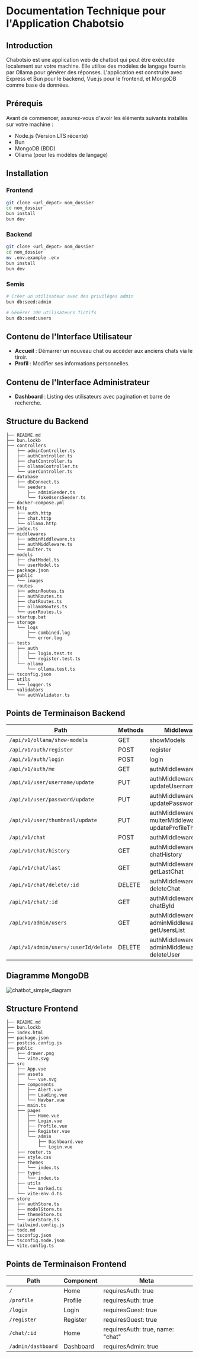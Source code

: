 # Documentation Technique pour l'Application Chabotsio

## Introduction

Chabotsio est une application web de chatbot qui peut être exécutée localement sur votre machine. Elle utilise des modèles de langage fournis par Ollama pour générer des réponses. L'application est construite avec Express et Bun pour le backend, Vue.js pour le frontend, et MongoDB comme base de données.

## Prérequis

Avant de commencer, assurez-vous d'avoir les éléments suivants installés sur votre machine :

- Node.js (Version LTS récente)
- Bun
- MongoDB (BDD)
- Ollama (pour les modèles de langage)

## Installation

### Frontend

```bash
git clone <url_depot> nom_dossier
cd nom_dossier
bun install
bun dev
```

### Backend

```bash
git clone <url_depot> nom_dossier
cd nom_dossier
mv .env.example .env
bun install
bun dev
```

### Semis

```bash
# Créer un utilisateur avec des privilèges admin
bun db:seed:admin

# Générer 100 utilisateurs fictifs
bun db:seed:users
```

## Contenu de l'Interface Utilisateur

- **Accueil** : Démarrer un nouveau chat ou accéder aux anciens chats via le tiroir.
- **Profil** : Modifier ses informations personnelles.

## Contenu de l'Interface Administrateur

- **Dashboard** : Listing des utilisateurs avec pagination et barre de recherche.

## Structure du Backend

```plaintext
├── README.md
├── bun.lockb
├── controllers
│   ├── adminController.ts
│   ├── authController.ts
│   ├── chatController.ts
│   ├── ollamaController.ts
│   └── userController.ts
├── database
│   ├── dbConnect.ts
│   └── seeders
│       ├── adminSeeder.ts
│       └── fakeUsersSeeder.ts
├── docker-compose.yml
├── http
│   ├── auth.http
│   ├── chat.http
│   └── ollama.http
├── index.ts
├── middlewares
│   ├── adminMiddleware.ts
│   ├── authMiddleware.ts
│   └── multer.ts
├── models
│   ├── chatModel.ts
│   └── userModel.ts
├── package.json
├── public
│   └── images
├── routes
│   ├── adminRoutes.ts
│   ├── authRoutes.ts
│   ├── chatRoutes.ts
│   ├── ollamaRoutes.ts
│   └── userRoutes.ts
├── startup.bat
├── storage
│   └── logs
│       ├── combined.log
│       └── error.log
├── tests
│   ├── auth
│   │   ├── login.test.ts
│   │   └── register.test.ts
│   └── ollama
│       └── ollama.test.ts
├── tsconfig.json
├── utils
│   └── logger.ts
└── validators
    └── authValidator.ts
```

## Points de Terminaison Backend

| **Path**                     | **Methods** | **Middlewares**                         |
|------------------------------|-------------|------------------------------------------|
| `/api/v1/ollama/show-models` | GET         | showModels                               |
| `/api/v1/auth/register`      | POST        | register                                 |
| `/api/v1/auth/login`         | POST        | login                                    |
| `/api/v1/auth/me`            | GET         | authMiddleware, me                       |
| `/api/v1/user/username/update` | PUT         | authMiddleware, updateUsername           |
| `/api/v1/user/password/update` | PUT         | authMiddleware, updatePassword           |
| `/api/v1/user/thumbnail/update` | PUT       | authMiddleware, multerMiddleware, updateProfileThumbnail |
| `/api/v1/chat`               | POST        | authMiddleware, chat                     |
| `/api/v1/chat/history`       | GET         | authMiddleware, chatHistory              |
| `/api/v1/chat/last`          | GET         | authMiddleware, getLastChat              |
| `/api/v1/chat/delete/:id`    | DELETE      | authMiddleware, deleteChat               |
| `/api/v1/chat/:id`           | GET         | authMiddleware, chatById                 |
| `/api/v1/admin/users`        | GET         | authMiddleware, adminMiddleware, getUsersList |
| `/api/v1/admin/users/:userId/delete` | DELETE  | authMiddleware, adminMiddleware, deleteUser |

## Diagramme MongoDB

![chatbot_simple_diagram](https://github.com/user-attachments/assets/39894776-b56c-408d-b67f-13f4cc04a9bb)


## Structure Frontend

```plaintext
├── README.md
├── bun.lockb
├── index.html
├── package.json
├── postcss.config.js
├── public
│   ├── drawer.png
│   └── vite.svg
├── src
│   ├── App.vue
│   ├── assets
│   │   └── vue.svg
│   ├── components
│   │   ├── Alert.vue
│   │   ├── Loading.vue
│   │   └── Navbar.vue
│   ├── main.ts
│   ├── pages
│   │   ├── Home.vue
│   │   ├── Login.vue
│   │   ├── Profile.vue
│   │   ├── Register.vue
│   │   └── admin
│   │       ├── Dashboard.vue
│   │       └── Login.vue
│   ├── router.ts
│   ├── style.css
│   ├── themes
│   │   └── index.ts
│   ├── types
│   │   └── index.ts
│   ├── utils
│   │   └── marked.ts
│   └── vite-env.d.ts
├── store
│   ├── authStore.ts
│   ├── modelStore.ts
│   ├── themeStore.ts
│   └── userStore.ts
├── tailwind.config.js
├── todo.md
├── tsconfig.json
├── tsconfig.node.json
└── vite.config.ts
```

## Points de Terminaison Frontend

| **Path**                     | **Component**  | **Meta**                     |
|------------------------------|----------------|------------------------------|
| `/`                          | Home           | requiresAuth: true           |
| `/profile`                   | Profile        | requiresAuth: true           |
| `/login`                     | Login          | requiresGuest: true          |
| `/register`                  | Register       | requiresGuest: true          |
| `/chat/:id`                  | Home           | requiresAuth: true, name: "chat" |
| `/admin/dashboard`           | Dashboard      | requiresAdmin: true          |
